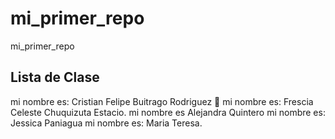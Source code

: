 # mi_primer_repo

mi_primer_repo

## Lista de Clase

mi nombre es: Cristian Felipe Buitrago Rodriguez 🤔
mi nombre es: Frescia Celeste Chuquizuta Estacio.
mi nombre es Alejandra Quintero 
mi nombre es: Jessica Paniagua 
mi nombre es: Maria Teresa.
